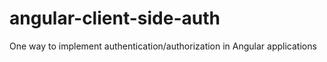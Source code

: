 angular-client-side-auth
========================

One way to implement authentication/authorization in Angular applications
